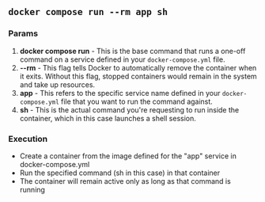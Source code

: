 ## `docker compose run --rm app sh`

### Params

<ol>
    <li><strong>docker compose run</strong> - This is the base command that runs a one-off command on a service defined in your <code>docker-compose.yml</code> file.</li>
    <li><strong>--rm</strong> - This flag tells Docker to automatically remove the container when it exits. Without this flag, stopped containers would remain in the system and take up resources.</li>
    <li><strong>app</strong> - This refers to the specific service name defined in your <code>docker-compose.yml</code> file that you want to run the command against.</li>
    <li><strong>sh</strong> - This is the actual command you're requesting to run inside the container, which in this case launches a shell session.</li>
</ol>

### Execution

-   Create a container from the image defined for the "app" service in docker-compose.yml
-   Run the specified command (sh in this case) in that container
-   The container will remain active only as long as that command is running
